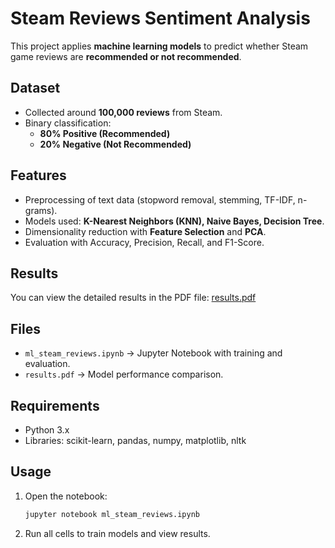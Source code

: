 # Steam Reviews Sentiment Analysis

This project applies **machine learning models** to predict whether Steam game reviews are **recommended or not recommended**.

## Dataset
- Collected around **100,000 reviews** from Steam.  
- Binary classification:  
  - **80% Positive (Recommended)**  
  - **20% Negative (Not Recommended)**  

## Features
- Preprocessing of text data (stopword removal, stemming, TF-IDF, n-grams).  
- Models used: **K-Nearest Neighbors (KNN), Naive Bayes, Decision Tree**.  
- Dimensionality reduction with **Feature Selection** and **PCA**.  
- Evaluation with Accuracy, Precision, Recall, and F1-Score.  

## Results
You can view the detailed results in the PDF file: [results.pdf](results.pdf)  

## Files
- `ml_steam_reviews.ipynb` → Jupyter Notebook with training and evaluation.  
- `results.pdf` → Model performance comparison.  

## Requirements
- Python 3.x  
- Libraries: scikit-learn, pandas, numpy, matplotlib, nltk  

## Usage
1. Open the notebook:  
   ```bash
   jupyter notebook ml_steam_reviews.ipynb
   ```
2. Run all cells to train models and view results.
